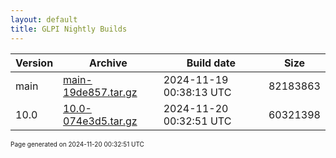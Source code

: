 ```yaml
---
layout: default
title: GLPI Nightly Builds
---
```


Version|Archive|Build date|Size
---|---|---|---
main|[main-19de857.tar.gz](main-19de857.tar.gz)|2024-11-19 00:38:13 UTC|82183863
10.0|[10.0-074e3d5.tar.gz](10.0-074e3d5.tar.gz)|2024-11-20 00:32:51 UTC|60321398

<font size="1">Page generated on 2024-11-20 00:32:51 UTC</font>
